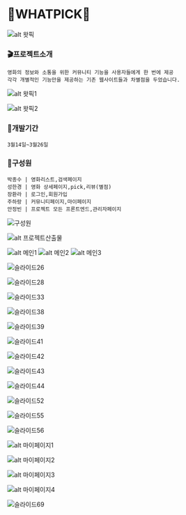 # 💜WHATPICK💜

![alt 왓픽](https://user-images.githubusercontent.com/126428632/228108498-f636236f-ad10-4909-91b9-334feac95fec.jpg)

### 🎬프로젝트소개
```
영화의 정보와 소통을 위한 커뮤니티 기능을 사용자들에게 한 번에 제공
각각 개별적인 기능만을 제공하는 기존 웹사이트들과 차별점을 두었습니다.
```


![alt 왓픽1](https://user-images.githubusercontent.com/126428632/228111491-6917b2e5-6f92-4125-8a44-1ca080064aec.jpg)

![alt 왓픽2](https://user-images.githubusercontent.com/126428632/228111428-5440f222-1dd1-4b76-9bed-e4a11eb9bdae.jpg)

### 📅개발기간
```
3월14일~3월26일
```
### 🐣구성원
```
박종수 | 영화리스트,검색페이지 
성한경 | 영화 상세페이지,pick,리뷰(별점)
장환라 | 로그인,회원가입 
주하랑 | 커뮤니티페이지,마이페이지
안정빈 | 프로젝트 모든 프론트엔드,관리자페이지
```
![구성원](https://user-images.githubusercontent.com/126428632/228110190-447b85e3-16a9-4bbd-bbf9-265e74f2a53a.jpg)

![alt 프로젝트산출물](https://user-images.githubusercontent.com/126428632/228110027-2a4e635e-1f90-41a4-9358-7f0e2ce179fa.jpg)

![alt 메인1](https://user-images.githubusercontent.com/126428632/228113044-12fc60df-09c9-4adf-83db-6062f7f57e9a.JPG)
![alt 메인2](https://user-images.githubusercontent.com/126428632/228113051-54b6d3ac-9e14-4033-a893-c8f68a650649.JPG)
![alt 메인3](https://user-images.githubusercontent.com/126428632/228113059-73d3371c-5e43-470d-a578-4e0447c58d2d.JPG)

![슬라이드26](https://user-images.githubusercontent.com/126428632/228113979-e8978501-b57b-4d45-ac4f-c3c3ade8c2c9.JPG)

![슬라이드28](https://user-images.githubusercontent.com/126428632/228113981-21be09ae-cfc6-4f87-b020-4d61a4da5cd7.JPG)

![슬라이드33](https://user-images.githubusercontent.com/126428632/228114001-18312f33-b61f-4d09-9b13-00379f967747.JPG)

![슬라이드38](https://user-images.githubusercontent.com/126428632/228114022-25278261-8e2a-4ef1-bb52-fee490860e8c.JPG)

![슬라이드39](https://user-images.githubusercontent.com/126428632/228114029-924ebb8f-bde8-41c6-b77e-a30a75168aa9.JPG)

![슬라이드41](https://user-images.githubusercontent.com/126428632/228114032-11f2f619-1bb6-4cd2-8d4a-bee12f3370f9.JPG)

![슬라이드42](https://user-images.githubusercontent.com/126428632/228114043-266b63a1-9967-4634-bfb3-8d1b1d494e94.JPG)

![슬라이드43](https://user-images.githubusercontent.com/126428632/228114050-76f0c69e-c008-4465-a13a-4ade1f7fd01d.JPG)

![슬라이드44](https://user-images.githubusercontent.com/126428632/228114053-6ab14eec-e97c-4e86-ab29-1b57117df37f.JPG)

![슬라이드52](https://user-images.githubusercontent.com/126428632/228114117-34a631ed-f095-4964-971d-eea4c07582a3.JPG)

![슬라이드55](https://user-images.githubusercontent.com/126428632/228114126-8f7d6a90-547b-483c-9867-b568828343c7.JPG)

![슬라이드56](https://user-images.githubusercontent.com/126428632/228114131-c8d8f297-36a4-4b76-b9c0-6369808431d4.JPG)


![alt 마이페이지1](https://user-images.githubusercontent.com/126428632/228116681-f00d9e53-2e38-4f28-a132-abe873138804.JPG)

![alt 마이페이지2](https://user-images.githubusercontent.com/126428632/228116738-a8461299-6118-415f-acdc-a340bbac89fe.JPG)

![alt 마이페이지3](https://user-images.githubusercontent.com/126428632/228116753-8f29d127-fd2a-4b8a-acb8-afac2b4a42d4.JPG)

![alt 마이페이지4](https://user-images.githubusercontent.com/126428632/228116763-bc24cddd-91e4-4a01-8cbf-f60f5dbca100.JPG)

![슬라이드69](https://user-images.githubusercontent.com/126428632/228113971-7b75fd66-7932-47e1-b7cb-e1b56ae0f125.JPG)

